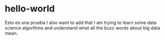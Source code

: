 # hello-world
Esto es una prueba
I also want to add that I am trying to learn some data science algorthms and understand what all the buzz words about big data mean.
